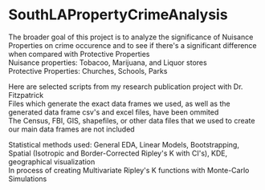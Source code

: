 # SouthLAPropertyCrimeAnalysis

The broader goal of this project is to analyze the significance of Nuisance Properties on crime occurence and to see if there's a significant difference when compared with Protective Properties <br>
Nuisance properties: Tobacoo, Marijuana, and Liquor stores <br>
Protective Properties: Churches, Schools, Parks <br />


Here are selected scripts from my research publication project with Dr. Fitzpatrick <br>
Files which generate the exact data frames we used, as well as the generated data frame csv's and excel files, have been ommited <br>
The Census, FBI, GIS, shapefiles, or other data files that we used to create our main data frames are not included <br />


Statistical methods used: General EDA, Linear Models, Bootstrapping, Spatial (Isotropic and Border-Corrected Ripley's K with CI's), KDE, geographical visualization <br>
In process of creating Multivariate Ripley's K functions with Monte-Carlo Simulations <br>
